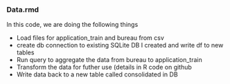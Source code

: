 ### Data.rmd ###

In this code, we are doing the following things

- Load files for application_train and bureau from csv
- create db connection to existing SQLite DB I created and write df to new tables
- Run query to aggregate the data from bureau to application_train
- Transform the data for futher use (details in R code on github
- Write data back to a new table called consolidated in DB



